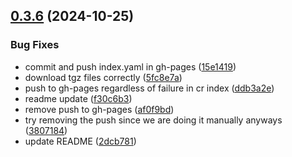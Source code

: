 ## [0.3.6](https://github.com/spaceandtimelabs/sxt-node-chart-repo/compare/0.3.5...0.3.6) (2024-10-25)


### Bug Fixes

* commit and push index.yaml in gh-pages ([15e1419](https://github.com/spaceandtimelabs/sxt-node-chart-repo/commit/15e14197267e7e99c006609eacaa6951ee3baf78))
* download tgz files correctly ([5fc8e7a](https://github.com/spaceandtimelabs/sxt-node-chart-repo/commit/5fc8e7a1d85db21926a453ad7ebad8055853469f))
* push to gh-pages regardless of failure in cr index ([ddb3a2e](https://github.com/spaceandtimelabs/sxt-node-chart-repo/commit/ddb3a2ec963e73c3bcbdd556e5a22298fb1ca040))
* readme update ([f30c6b3](https://github.com/spaceandtimelabs/sxt-node-chart-repo/commit/f30c6b3162b44e084c7e0e6d3d02beb24fbec960))
* remove push to gh-pages ([af0f9bd](https://github.com/spaceandtimelabs/sxt-node-chart-repo/commit/af0f9bd1d9bf74d4faa772a873e7063b125ab606))
* try removing the push since we are doing it manually anyways ([3807184](https://github.com/spaceandtimelabs/sxt-node-chart-repo/commit/38071843ab7810fe59a23469182e9baf51a8ec36))
* update README ([2dcb781](https://github.com/spaceandtimelabs/sxt-node-chart-repo/commit/2dcb7815a872e2b1c4adf10669052ed19d1e0195))



